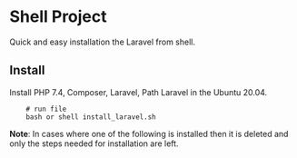 # Shell Project
Quick and easy installation the Laravel from shell.


## Install
Install PHP 7.4, Composer, Laravel, Path Laravel in the Ubuntu 20.04.

```base
    # run file
    bash or shell install_laravel.sh
```

**Note**:
In cases where one of the following is installed then it is deleted and <br>only the steps needed for installation are left.
